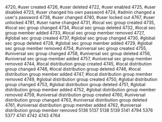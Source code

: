 4720, #user created
4726, #user deleted
4722, #user enabled
4725, #user disabled
4723, #user changed his own password
4724, #admin changed a user's password
4738, #user changed
4740, #user locked out
4767, #user unlocked
4781, #user name changed
4731, #local sec group created
4735, #local sec group changed
4734, #local sec group deleted
4732, #local sec group member added
4733, #local sec group member removed
4727, #global sec group created
4737, #global sec group changed
4730, #global sec group deleted
4728, #global sec group member added
4729, #global sec group member removed
4754, #universal sec group created
4755, #universal sec group changed
4758, #universal sec group deleted
4756, #universal sec group member added
4757, #universal sec group member removed
4744, #local distribution group created
4745, #local distribution group changed
4748, #local distribution group deleted
4746, #local distribution group member added
4747, #local distribution group member removed
4749, #global distribution group created
4750, #global distribution group changed
4753, #global distribution group deleted
4751, #global distribution group member added
4752, #global distribution group member removed
4759, #universal distribution group created
4760, #universal distribution group changed
4763, #universal distribution group deleted
4761, #universal distribution group member added
4762, #universal distribution group member removed
5136
5137
5138
5139
5141
4794
5376
5377
4741
4742
4743
4764